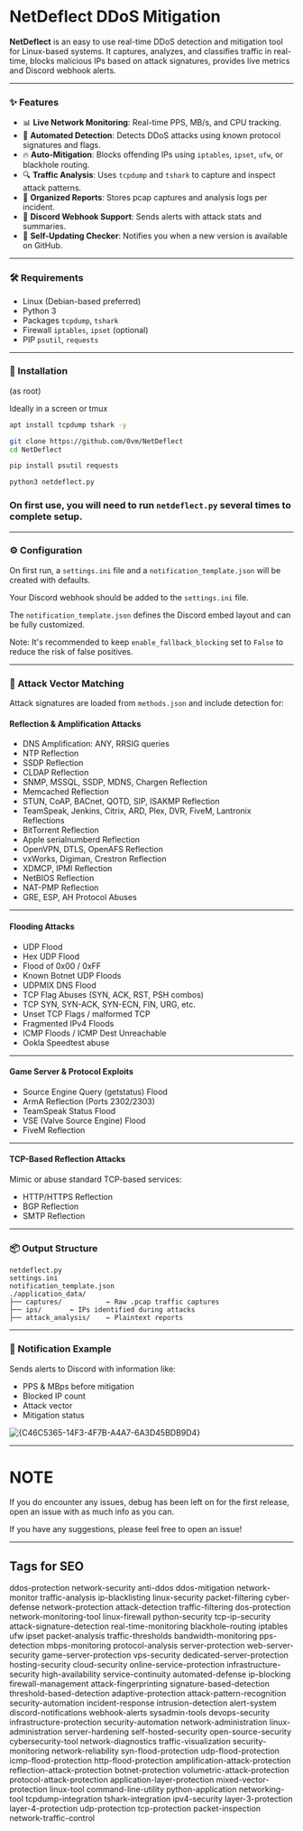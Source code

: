 # NetDeflect DDoS Mitigation

**NetDeflect** is an easy to use real-time DDoS detection and mitigation tool for Linux-based systems. It captures, analyzes, and classifies traffic in real-time, blocks malicious IPs based on attack signatures, provides live metrics and Discord webhook alerts.

---

### ✨ Features

- 📊 **Live Network Monitoring**: Real-time PPS, MB/s, and CPU tracking.
- 🚨 **Automated Detection**: Detects DDoS attacks using known protocol signatures and flags.
- 🔥 **Auto-Mitigation**: Blocks offending IPs using `iptables`, `ipset`, `ufw`, or blackhole routing.
- 🔍 **Traffic Analysis**: Uses `tcpdump` and `tshark` to capture and inspect attack patterns.
- 📁 **Organized Reports**: Stores pcap captures and analysis logs per incident.
- 📡 **Discord Webhook Support**: Sends alerts with attack stats and summaries.
- 🔄 **Self-Updating Checker**: Notifies you when a new version is available on GitHub.

---

### 🛠 Requirements

- Linux (Debian-based preferred)
- Python 3
- Packages `tcpdump`, `tshark`
- Firewall `iptables`, `ipset` (optional)
- PIP `psutil`, `requests`

---

### 🚀 Installation
(as root)

Ideally in a screen or tmux
```bash
apt install tcpdump tshark -y

git clone https://github.com/0vm/NetDeflect
cd NetDeflect

pip install psutil requests

python3 netdeflect.py
```
### On first use, you will need to run `netdeflect.py` several times to complete setup.

---

### ⚙️ Configuration

On first run, a `settings.ini` file and a `notification_template.json` will be created with defaults.

Your Discord webhook should be added to the `settings.ini` file.

The `notification_template.json` defines the Discord embed layout and can be fully customized.

Note: It's recommended to keep `enable_fallback_blocking` set to `False` to reduce the risk of false positives.

---

### 🧠 Attack Vector Matching

Attack signatures are loaded from `methods.json` and include detection for:

#### Reflection & Amplification Attacks
- DNS Amplification: ANY, RRSIG queries  
- NTP Reflection  
- SSDP Reflection  
- CLDAP Reflection  
- SNMP, MSSQL, SSDP, MDNS, Chargen Reflection  
- Memcached Reflection  
- STUN, CoAP, BACnet, QOTD, SIP, ISAKMP Reflection  
- TeamSpeak, Jenkins, Citrix, ARD, Plex, DVR, FiveM, Lantronix Reflections  
- BitTorrent Reflection  
- Apple serialnumberd Reflection  
- OpenVPN, DTLS, OpenAFS Reflection  
- vxWorks, Digiman, Crestron Reflection  
- XDMCP, IPMI Reflection  
- NetBIOS Reflection  
- NAT-PMP Reflection  
- GRE, ESP, AH Protocol Abuses  

---

#### Flooding Attacks
- UDP Flood  
- Hex UDP Flood  
- Flood of 0x00 / 0xFF  
- Known Botnet UDP Floods  
- UDPMIX DNS Flood  
- TCP Flag Abuses (SYN, ACK, RST, PSH combos)  
- TCP SYN, SYN-ACK, SYN-ECN, FIN, URG, etc.  
- Unset TCP Flags / malformed TCP  
- Fragmented IPv4 Floods  
- ICMP Floods / ICMP Dest Unreachable  
- Ookla Speedtest abuse  

---

#### Game Server & Protocol Exploits
- Source Engine Query (getstatus) Flood  
- ArmA Reflection (Ports 2302/2303)  
- TeamSpeak Status Flood  
- VSE (Valve Source Engine) Flood  
- FiveM Reflection  

---

#### TCP-Based Reflection Attacks

Mimic or abuse standard TCP-based services:

- HTTP/HTTPS Reflection  
- BGP Reflection  
- SMTP Reflection  

---

### 📦 Output Structure

```
netdeflect.py
settings.ini
notification_template.json
./application_data/
├── captures/           ← Raw .pcap traffic captures
├── ips/       ← IPs identified during attacks
├── attack_analysis/    ← Plaintext reports
```

---

### 📢 Notification Example

Sends alerts to Discord with information like:

- PPS & MBps before mitigation
- Blocked IP count
- Attack vector
- Mitigation status

![{C46C5365-14F3-4F7B-A4A7-6A3D45BDB9D4}](https://github.com/user-attachments/assets/8f0e07c6-8557-498f-9a74-89f6fd42750f)

---

# NOTE

If you do encounter any issues, debug has been left on for the first release, open an issue with as much info as you can.

If you have any suggestions, please feel free to open an issue!

---


## Tags for SEO
ddos-protection network-security anti-ddos ddos-mitigation network-monitor traffic-analysis ip-blacklisting linux-security packet-filtering cyber-defense network-protection attack-detection traffic-filtering dos-protection network-monitoring-tool linux-firewall python-security tcp-ip-security attack-signature-detection real-time-monitoring blackhole-routing iptables ufw ipset packet-analysis traffic-thresholds bandwidth-monitoring pps-detection mbps-monitoring protocol-analysis server-protection web-server-security game-server-protection vps-security dedicated-server-protection hosting-security cloud-security online-service-protection infrastructure-security high-availability service-continuity automated-defense ip-blocking firewall-management attack-fingerprinting signature-based-detection threshold-based-detection adaptive-protection attack-pattern-recognition security-automation incident-response intrusion-detection alert-system discord-notifications webhook-alerts sysadmin-tools devops-security infrastructure-protection security-automation network-administration linux-administration server-hardening self-hosted-security open-source-security cybersecurity-tool network-diagnostics traffic-visualization security-monitoring network-reliability syn-flood-protection udp-flood-protection icmp-flood-protection http-flood-protection amplification-attack-protection reflection-attack-protection botnet-protection volumetric-attack-protection protocol-attack-protection application-layer-protection mixed-vector-protection linux-tool command-line-utility python-application networking-tool tcpdump-integration tshark-integration ipv4-security layer-3-protection layer-4-protection udp-protection tcp-protection packet-inspection network-traffic-control

